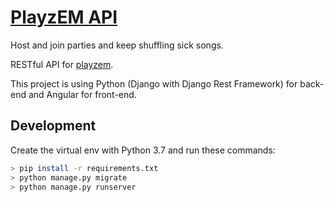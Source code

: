 # [PlayzEM API](https://playzem.savandbros.com)

Host and join parties and keep shuffling sick songs.

RESTful API for [playzem](https://github.com/AmirSavand/playzem).

This project is using Python (Django with Django Rest Framework) for back-end and Angular for front-end.

## Development

Create the virtual env with Python 3.7 and run these commands:

```bash
> pip install -r requirements.txt
> python manage.py migrate
> python manage.py runserver
```
